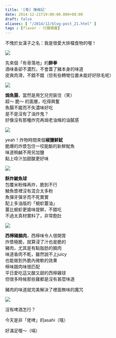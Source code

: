 ```yaml
---
title: '[粵] 陳根記'
date: 2014-12-21T19:00:00.000+08:00
draft: false
aliases: [ "/2014/12/blog-post_21.html" ]
tags : [flavor - 行膳積腹]
---
```


不愧於女漢子之名：我是很愛大排檔食物的喔！  

[![](https://farm8.staticflickr.com/7477/15855068397_3daed67671_z.jpg)](https://farm8.staticflickr.com/7477/15855068397_3daed67671_z.jpg)

先來個「有骨落地」的**醉拳**  
酒味香卻不濃烈，不會蓋了豬本身的味道  
皮爽肉滑，不錯不錯（但有些轉彎位置未能好好除毛呢）  

[![](https://farm8.staticflickr.com/7486/15418557344_12bc3c0948_z.jpg)](https://farm8.staticflickr.com/7486/15418557344_12bc3c0948_z.jpg)

**焗魚腸**，當然是用乞兒兜裝住（笑）  
超～ 脆～ 的面層，吃得興奮  
魚腸不腥而不失濃味好吃  
是不是沒有了油炸鬼？  
好像沒有那種炸完再焗老油條的油膩感  

[![](https://farm8.staticflickr.com/7569/16040131012_2db0e060cb_z.jpg)](https://farm8.staticflickr.com/7569/16040131012_2db0e060cb_z.jpg)

yeah！炸物時間來個**椒鹽鮮魷**  
脆爆的炸漿包住一咬能斷的新鮮魷魚  
味道稍鹹不用另加鹽  
點上喼汁加甜酸更好味  

[![](https://farm9.staticflickr.com/8619/15421178363_10b2bcdf75_z.jpg)](https://farm9.staticflickr.com/8619/15421178363_10b2bcdf75_z.jpg)

**酥炸鯪魚球**  
包覆米粉條再炸，脆到不行  
鯪魚漿裡沒有混合太多粉  
魚彈牙彈牙而不死實實  
配上多油版的「蜆蚧薑油」  
薑比蜆蚧更搶味提鮮，不錯吃  
不過太真材實料了，非常飽肚  

[![](https://farm9.staticflickr.com/8574/15421178003_10bfb129f8_z.jpg)](https://farm9.staticflickr.com/8574/15421178003_10bfb129f8_z.jpg)

**西檸豬腩肉**，西檸味令人很開胃  
炸漿極脆，就算浸了汁也是脆的  
豬肉，尤其是有點脂肪的腩肉  
味道香肉不乾，雖然說不上juicy  
也能做到外脆內微軟的效果  
檸味跟肉味很匹配  
平日愛吃這又酸又甜的西檸雞球  
但很多時候那些雞都是沒有甚麼味道  

豬肉的味道就完美解決了裡面無味的魔咒

[![](https://farm8.staticflickr.com/7553/16040131132_f68091ddf8_z.jpg)](https://farm8.staticflickr.com/7553/16040131132_f68091ddf8_z.jpg)

沒有啤酒怎行？

今天是非「佬啤」的asahi（嘻）

  

好滿足喔～（嗝）